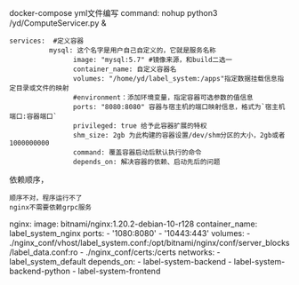 docker-compose yml文件编写
command: nohup python3 /yd/ComputeServicer.py &

```
services:  #定义容器
		  mysql: 这个名字是用户自己自定义的，它就是服务名称
			    image: "mysql:5.7" #镜像来源，和build二选一
			    container_name: 自定义容器名
			    volumes: "/home/yd/label_system:/apps"指定数据挂载信息指定目录或文件的映射
			    #environment：添加环境变量，指定容器可选参数的值信息
			    ports: "8080:8080" 容器与宿主机的端口映射信息，格式为`宿主机端口:容器端口`
			    privileged: true 给予此容器扩展的特权
				shm_size: 2gb 为此构建的容器设置/dev/shm分区的大小，2gb或者1000000000
			    command: 覆盖容器启动后默认执行的命令
			    depends_on: 解决容器的依赖、启动先后的问题
```
依赖顺序，

	顺序不对，程序运行不了
	nginx不需要依赖grpc服务
 nginx:
    image: bitnami/nginx:1.20.2-debian-10-r128
    container_name: label_system_nginx
    ports:
      - '1080:8080'
      - '10443:443'
    volumes:
      - ./nginx_conf/vhost/label_system.conf:/opt/bitnami/nginx/conf/server_blocks/label_data.conf:ro
      - ./nginx_conf/certs:/certs
    networks:
      - label_system_default
    depends_on:
      - label-system-backend
      - label-system-backend-python
      - label-system-frontend
